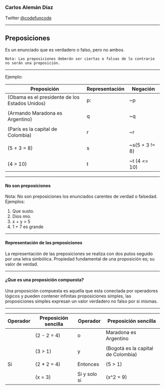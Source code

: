 

### Carlos Alemán Díaz 

Twitter [@codefuncode](https://twitter.com/codefuncode)
 
---

## Preposiciones 

Es un enunciado que es verdadero o falso, pero no ambos. 

```
Nota: Las preposiciones deberán ser ciertas o falsas de lo contrario no serán una preposición.
```
---

Ejemplo:

|Preposición|Representación|Negación|
| - | - | - |
|(Obama es el presidente de los Estados Unidos)|p:|~p|
||||
|(Armando Maradona es Argentino)|q|~q|
||||
|(París es la capital de Colombia)|r| ~r|
||||
|(5 + 3 = 8)|s|~s(5 + 3 != 8)|
||||
|(4 > 10)|t|~t (4 <= 10)|


---

#### No son preposiciones

Nota: No son preposiciones los enunciados carentes de verdad o falsedad. 
Ejemplos:

1. Que susto.
2. Dios mio.
3. x + y > 5
4. 1 + 7 es grande



---

#### Representación de las preposiciones 

La representación de las preposiciones  se realiza con dos putos seguido por una letra simbólica. Propiedad fundamental de una proposición es; su valor de verdad. 

---

#### ¿Que es una proposición compuesta? 

Una proposición compuesta es aquella que esta conectada por operadores lógicos y pueden contener infinitas proposiciones simples, las proposiciones simples expresan un valor verdadero no falso por si mismas.  


---


| Operador |Preposición sencilla|Operador|Preposición sencilla|
| - | - | - | - |
| |(2 - 2 = 4)|o|Maradona es Argentino |
|||||
| |(3 > 1)|y|(Bogotá es la capital de Colombia)|
|||||
|Si |(2 * 2 = 4)|Entonces |(5 > 1)|
|||||
| |(x = 3)|Si y solo si |(x^2 = 9)|












